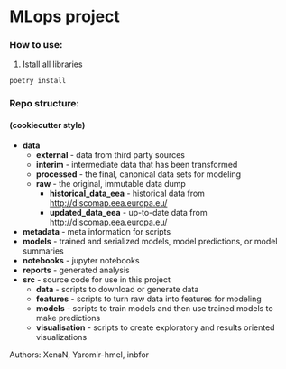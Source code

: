 # MLops project

### How to use:
1. Istall all libraries
```commandline
poetry install
```


### Repo structure:
#### (cookiecutter style)
- **data**
   - **external**    - data from third party sources
   - **interim**     - intermediate data that has been transformed
   - **processed**   - the final, canonical data sets for modeling
   - **raw**         - the original, immutable data dump
     - **historical_data_eea** - historical data from http://discomap.eea.europa.eu/
     - **updated_data_eea**    - up-to-date data from http://discomap.eea.europa.eu/
- **metadata**   - meta information for scripts
- **models**     - trained and serialized models, model predictions, or model summaries
- **notebooks**  - jupyter notebooks
- **reports**    - generated analysis
- **src**        - source code for use in this project
  - **data**     - scripts to download or generate data
  - **features** - scripts to turn raw data into features for modeling
  - **models**   - scripts to train models and then use trained models to make predictions
  - **visualisation** - scripts to create exploratory and results oriented visualizations


Authors: XenaN, Yaromir-hmel, inbfor